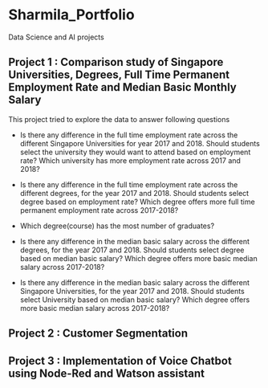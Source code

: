 # Sharmila_Portfolio
Data Science and AI projects

## Project 1 : Comparison study of Singapore Universities, Degrees, Full Time Permanent Employment Rate and Median Basic Monthly Salary

This project tried to explore the data to answer following questions
* Is there any difference in the full time employment rate across the different Singapore Universities for year 2017 and 2018. Should students select the university they would  want to attend based on employment rate? Which university has more employment rate across 2017 and 2018?

* Is there any difference in the full time employment rate across the different degrees, for the year 2017 and 2018. Should students select degree based on employment rate? Which degree offers more full time permanent employment rate across 2017-2018?

* Which degree(course) has the most number of graduates?

* Is there any difference in the median basic salary across the different degrees, for the year 2017 and 2018. Should students select degree based on median basic salary? Which degree offers more basic median salary across 2017-2018?

* Is there any difference in the median basic salary across the different Singapore Universities, for the year 2017 and 2018. Should students select University based on median basic salary? Which degree offers more basic median salary across 2017-2018?

## Project 2 : Customer Segmentation



## Project 3 : Implementation of Voice Chatbot using Node-Red and Watson assistant
